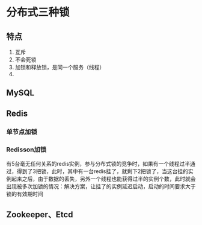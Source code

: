 # 分布式三种锁

## 特点

1. 互斥
2. 不会死锁
3. 加锁和释放锁，是同一个服务（线程）
4. 

## MySQL



## Redis

### 单节点加锁



### Redisson加锁

有5台毫无任何关系的redis实例，参与分布式锁的竞争时，如果有一个线程过半通过，得到了3把锁，此时，其中有一台redis挂了，就剩下2把锁了，当这台挂的实例起来之后，由于数据的丢失，另外一个线程也能获得过半的实例个数，此时就会出现被多次加锁的情况：解决方案，让挂了的实例延迟启动，启动的时间要求大于锁的有效期时间



## Zookeeper、Etcd

